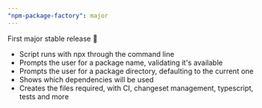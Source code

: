 ```yaml
---
"npm-package-factory": major
---
```


First major stable release 🎉
- Script runs with npx through the command line
- Prompts the user for a package name, validating it's available
- Prompts the user for a package directory, defaulting to the current one
- Shows which dependencies will be used
- Creates the files required, with CI, changeset management, typescript, tests and more
